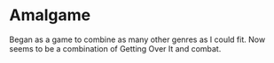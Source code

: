 # Amalgame
Began as a game to combine as many other genres as I could fit. Now seems to be a combination of Getting Over It and combat.
